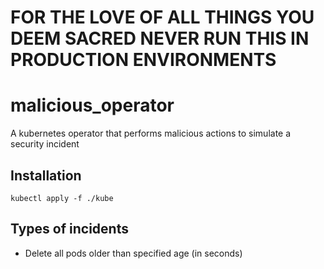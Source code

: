 # FOR THE LOVE OF ALL THINGS YOU DEEM SACRED NEVER RUN THIS IN PRODUCTION ENVIRONMENTS
# malicious_operator
 A kubernetes operator that performs malicious actions to simulate a security incident
 
## Installation

```kubectl apply -f ./kube```
 
## Types of incidents
* Delete all pods older than specified age (in seconds)

